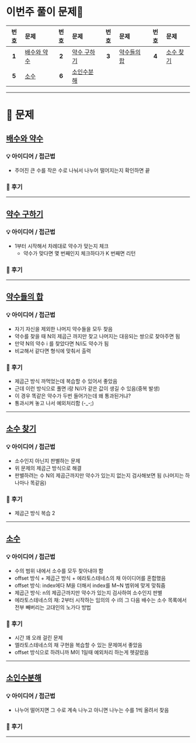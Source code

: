 # 이번주 풀이 문제🧩

| 번호  | 문제                                              | 번호  | 문제                                                 | 번호  | 문제                                                           | 번호  | 문제                                                       |
| :---: | :------------------------------------------------ | :---: | :--------------------------------------------------- | :---: | :------------------------------------------------------------- | :---: | :--------------------------------------------------------- |
| **1** | [배수와 약수](https://www.acmicpc.net/problem/5086) | **2** | [약수 구하기](https://www.acmicpc.net/problem/2501) | **3** | [약수들의 합](https://www.acmicpc.net/problem/9506)       | **4** | [소수 찾기](https://www.acmicpc.net/problem/1978) |
| **5** | [소수](https://www.acmicpc.net/problem/2581)      | **6** | [소인수분해](https://www.acmicpc.net/problem/11653)     |

---

# 🧩 문제

## [배수와 약수](https://www.acmicpc.net/problem/5086)

### 💡 아이디어 / 접근법

- 주어진 큰 수를 작은 수로 나눠서 나누어 떨어지는지 확인하면 끝

### 🤔 후기

---

## [약수 구하기](https://www.acmicpc.net/problem/2501)

### 💡 아이디어 / 접근법

- 1부터 시작해서 차례대로 약수가 맞는지 체크
    - 약수가 맞다면 몇 번째인지 체크하다가 K 번째면 리턴

### 🤔 후기

---

## [약수들의 합](https://www.acmicpc.net/problem/9506)

### 💡 아이디어 / 접근법

- 자기 자신을 제외한 나머지 약수들을 모두 찾음
- 약수를 찾을 때 N의 제곱근 까지만 찾고 나머지는 대응되는 쌍으로 찾아주면 됨
- 만약 N의 약수 i 를 찾았다면 N/i도 약수가 됨
- 비교해서 같다면 형식에 맞춰서 출력

### 🤔 후기

- 제곱근 방식 까먹었는데 복습할 수 있어서 좋았음
- 근데 이런 방식으로 풀면 i랑 N/i가 같은 값이 생길 수 있음(중복 발생)
- 이 경우 똑같은 약수가 두번 들어가는데 왜 통과된거냐?
- 통과시켜 놓고 나서 예외처리함 (-_-;)

---

## [소수 찾기](https://www.acmicpc.net/problem/1978)

### 💡 아이디어 / 접근법

- 소수인지 아닌지 판별하는 문제
- 위 문제의 제곱근 방식으로 해결
- 판별하려는 수 N의 제곱근까지만 약수가 있는지 없는지 검사해보면 됨 (나머지는 하나마나 똑같음)

### 🤔 후기

- 제곱근 방식 복습 2

---

## [소수](https://www.acmicpc.net/problem/2581)

### 💡 아이디어 / 접근법

- 수의 범위 내에서 소수를 모두 찾아내야 함
- offset 방식 + 제곱근 방식 + 에라토스테네스의 채 아이디어를 혼합했음
- offset 방식: index에다 M을 더해서 index를 M~N 범위에 맞게 맞춰줌
- 제곱근 방식: n의 제곱근까지만 약수가 있는지 검사하여 소수인지 판별
- 에라토스테네스의 채: 2부터 시작하는 임의의 수 i의 그 다음 배수는 소수 목록에서 전부 빼버리는 고대인의 노가다 방법

### 🤔 후기

- 시간 꽤 오래 걸린 문제
- 엘라토스테네스의 채 구현을 복습할 수 있는 문제여서 좋았음
- offset 방식으로 하려니까 M이 1일때 예외처리 하는게 헷갈렸음

---

## [소인수분해](https://www.acmicpc.net/problem/11653)

### 💡 아이디어 / 접근법

- 나누어 떨어지면 그 수로 계속 나누고 아니면 나누는 수를 1씩 올려서 찾음

### 🤔 후기

---
